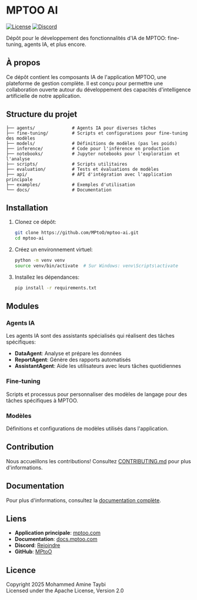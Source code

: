# MPTOO AI

[![License](https://img.shields.io/badge/License-Apache%202.0-blue.svg)](https://opensource.org/licenses/Apache-2.0)
[![Discord](https://img.shields.io/discord/1234567890?color=7289da&label=Discord&logo=discord&logoColor=white)](https://discord.gg/Mmj6xyUr)

Dépôt pour le développement des fonctionnalités d'IA de MPTOO: fine-tuning, agents IA, et plus encore.

## À propos

Ce dépôt contient les composants IA de l'application MPTOO, une plateforme de gestion complète. Il est conçu pour permettre une collaboration ouverte autour du développement des capacités d'intelligence artificielle de notre application.

## Structure du projet

```
├── agents/              # Agents IA pour diverses tâches
├── fine-tuning/         # Scripts et configurations pour fine-tuning des modèles
├── models/              # Définitions de modèles (pas les poids)
├── inference/           # Code pour l'inférence en production
├── notebooks/           # Jupyter notebooks pour l'exploration et l'analyse
├── scripts/             # Scripts utilitaires
├── evaluation/          # Tests et évaluations de modèles
├── api/                 # API d'intégration avec l'application principale
├── examples/            # Exemples d'utilisation
└── docs/                # Documentation
```

## Installation

1. Clonez ce dépôt:
   ```bash
   git clone https://github.com/MPtoO/mptoo-ai.git
   cd mptoo-ai
   ```

2. Créez un environnement virtuel:
   ```bash
   python -m venv venv
   source venv/bin/activate  # Sur Windows: venv\Scripts\activate
   ```

3. Installez les dépendances:
   ```bash
   pip install -r requirements.txt
   ```

## Modules

### Agents IA

Les agents IA sont des assistants spécialisés qui réalisent des tâches spécifiques:

- **DataAgent**: Analyse et prépare les données
- **ReportAgent**: Génère des rapports automatisés
- **AssistantAgent**: Aide les utilisateurs avec leurs tâches quotidiennes

### Fine-tuning

Scripts et processus pour personnaliser des modèles de langage pour des tâches spécifiques à MPTOO.

### Modèles

Définitions et configurations de modèles utilisés dans l'application.

## Contribution

Nous accueillons les contributions! Consultez [CONTRIBUTING.md](CONTRIBUTING.md) pour plus d'informations.

## Documentation

Pour plus d'informations, consultez la [documentation complète](./docs/README.md).

## Liens

- **Application principale**: [mptoo.com](https://mptoo.com)
- **Documentation**: [docs.mptoo.com](https://docs.mptoo.com)
- **Discord**: [Rejoindre](https://discord.gg/Mmj6xyUr)
- **GitHub**: [MPtoO](https://github.com/MPtoO)

## Licence

Copyright 2025 Mohammed Amine Taybi  
Licensed under the Apache License, Version 2.0
